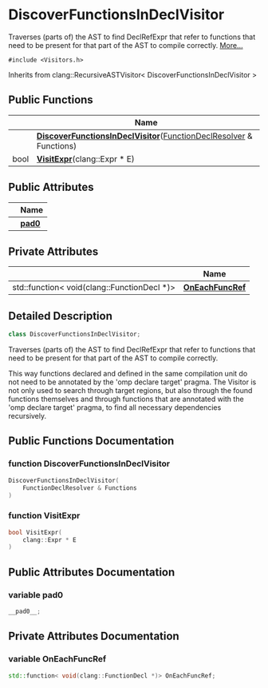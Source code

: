 # DiscoverFunctionsInDeclVisitor



Traverses (parts of) the AST to find DeclRefExpr that refer to functions that need to be present for that part of the AST to compile correctly.  [More...](#detailed-description)


`#include <Visitors.h>`

Inherits from clang::RecursiveASTVisitor< DiscoverFunctionsInDeclVisitor >

## Public Functions

|                | Name           |
| -------------- | -------------- |
| | **[DiscoverFunctionsInDeclVisitor](../Classes/classDiscoverFunctionsInDeclVisitor.md#function-discoverfunctionsindeclvisitor)**([FunctionDeclResolver](../Classes/classFunctionDeclResolver.md) & Functions) |
| bool | **[VisitExpr](../Classes/classDiscoverFunctionsInDeclVisitor.md#function-visitexpr)**(clang::Expr * E) |

## Public Attributes

|                | Name           |
| -------------- | -------------- |
| | **[__pad0__](../Classes/classDiscoverFunctionsInDeclVisitor.md#variable-__pad0__)**  |

## Private Attributes

|                | Name           |
| -------------- | -------------- |
| std::function< void(clang::FunctionDecl *)> | **[OnEachFuncRef](../Classes/classDiscoverFunctionsInDeclVisitor.md#variable-oneachfuncref)**  |

## Detailed Description

```cpp
class DiscoverFunctionsInDeclVisitor;
```

Traverses (parts of) the AST to find DeclRefExpr that refer to functions that need to be present for that part of the AST to compile correctly. 

This way functions declared and defined in the same compilation unit do not need to be annotated by the 'omp declare target' pragma. The Visitor is not only used to search through target regions, but also through the found functions themselves and through functions that are annotated with the 'omp declare target' pragma, to find all necessary dependencies recursively. 

## Public Functions Documentation

### function DiscoverFunctionsInDeclVisitor

```cpp
DiscoverFunctionsInDeclVisitor(
    FunctionDeclResolver & Functions
)
```


### function VisitExpr

```cpp
bool VisitExpr(
    clang::Expr * E
)
```


## Public Attributes Documentation

### variable __pad0__

```cpp
__pad0__;
```


## Private Attributes Documentation

### variable OnEachFuncRef

```cpp
std::function< void(clang::FunctionDecl *)> OnEachFuncRef;
```



